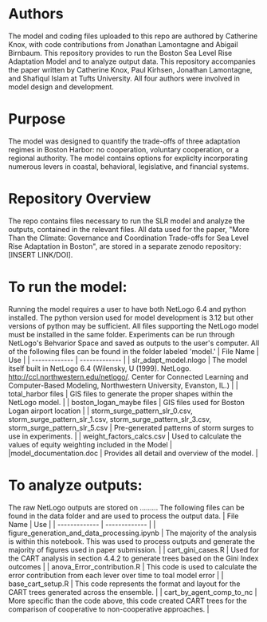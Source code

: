 # Authors
The model and coding files uploaded to this repo are authored by Catherine Knox, with code contributions from Jonathan Lamontagne and Abigail Birnbaum. This repository provides to run the Boston Sea Level Rise Adaptation Model and to analyze output data. This repository accompanies the paper written by Catherine Knox, Paul Kirhsen, Jonathan Lamontagne, and Shafiqul Islam at Tufts University. All four authors were involved in model design and development.  

# Purpose
The model was designed to quantify the trade-offs of three adaptation regimes in Boston Harbor: no cooperation, voluntary cooperation, or a regional authority. The model contains options for expliclty incorporating numerous levers in coastal, behavioral, legislative, and financial systems.

# Repository Overview
The repo contains files necessary to run the SLR model and analyze the outputs, contained in the relevant files. All data used for the paper, "More Than the Climate: Governance and Coordination Trade-offs for Sea Level Rise Adaptation in Boston", are stored in a separate zenodo repository: [INSERT LINK/DOI].

# To run the model:
Running the model requires a user to have both NetLogo 6.4 and python installed. The python version used for model development is 3.12 but other versions of python may be sufficient. All files supporting the NetLogo model must be installed in the same folder. Experiments can be run through NetLogo's Behvarior Space and saved as outputs to the user's computer. All of the following files can be found in the folder labeled 'model.'
| File Name  | Use |
| ------------- | ------------- |
| slr_adapt_model.nlogo  | The model itself built in NetLogo 6.4 (Wilensky, U (1999). NetLogo. http://ccl.northwestern.edu/netlogo/. Center for Connected Learning and Computer-Based Modeling, Northwestern University, Evanston, IL.)  |
| total_harbor files  | GIS files to generate the proper shapes within the NetLogo model.  |
| boston_logan_maybe files  | GIS files used for Boston Logan airport location  |
| storm_surge_pattern_slr_0.csv, storm_surge_pattern_slr_1.csv, storm_surge_pattern_slr_3.csv, storm_surge_pattern_slr_5.csv  | Pre-generated patterns of storm surges to use in experiments.  |
| weight_factors_calcs.csv | Used to calculate the values of equity weighting included in the Model |
|model_documentation.doc | Provides all detail and overview of the model. |

# To analyze outputs:
The raw NetLogo outputs are stored on .........
The following files can be found in the data folder and are used to process the output data.
| File Name  | Use |
| ------------- | ------------- |
| figure_generation_and_data_processing.ipynb   | The majority of the analysis is within this notebook. This was used to process outputs and generate the majority of figures used in paper submission.  |
| cart_gini_cases.R  | Used for the CART analysis in section 4.4.2 to generate trees based on the Gini Index outcomes |
| anova_Error_contribution.R | This code is used to calculate the error contribution from each lever over time to toal model error |
| base_cart_setup.R | This code represents the format and layout for the CART trees generated across the ensemble.  |
| cart_by_agent_comp_to_nc | More specific than the code above, this code created CART trees for the comparison of cooperative to non-cooperative approaches. |


